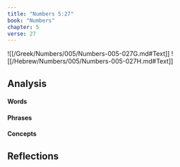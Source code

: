 ```yaml
---
title: "Numbers 5:27"
book: "Numbers"
chapter: 5
verse: 27
---
```

![[/Greek/Numbers/005/Numbers-005-027G.md#Text]]
![[/Hebrew/Numbers/005/Numbers-005-027H.md#Text]]

## Analysis

#### Words

#### Phrases

#### Concepts

## Reflections
